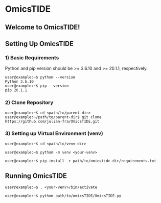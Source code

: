 # OmicsTIDE

## Welcome to OmicsTIDE!

## Setting Up OmicsTIDE

### 1) Basic Requirements
Python and pip version should be >= 3.6.10 and >= 20.1.1, respectively.

```console
user@example:~$ python --version
Python 3.6.10
user@example:~$ pip --version
pip 20.1.1
```

### 2) Clone Repository
```console
user@example:~$ cd <path/to/parent-dir>
user@example:~/path/to/parent-dir$ git clone https://github.com/julian-fra/OmicsTIDE.git
```

### 3) Setting up Virtual Environment (venv)
```console
user@example:~$ cd <path/to/venv-dir>

user@example:~$ python -m venv <your-venv>

user@example:~$ pip install -r path/to/omicstide-dir/requirements.txt
```


## Running OmicsTIDE
```console
user@example:~$ . <your-venv>/bin/activate

user@example:~$ python path/to/omicsTIDE/OmicsTIDE.py
```

